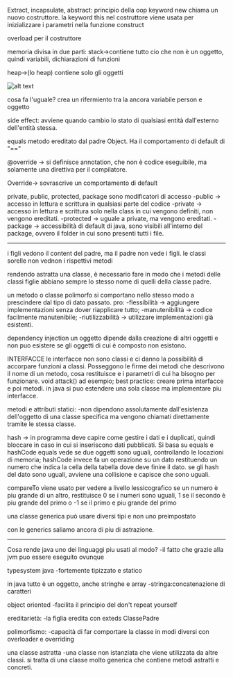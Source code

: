 Extract, incapsulate, abstract:
principio della oop
keyword new chiama un nuovo costruttore.
la keyword this nel costruttore viene usata per inizializzare i parametri nella funzione construct

overload per il costruttore

memoria divisa in due parti:
stack->contiene tutto cio che non è un oggetto, quindi variabili, dichiarazioni di funzioni

heap->(lo heap) contiene solo gli oggetti 

![alt text](image-1.png)

cosa fa l'uguale? crea un rifermiento tra la ancora variabile person e oggetto      

side effect: avviene quando cambio lo stato di qualsiasi entità dall'esterno dell'entità stessa. 

equals metodo ereditato dal padre Object. Ha il comportamento di default di "=="

@override ->
si definisce annotation, che non è codice eseguibile, ma solamente una direttiva per il compilatore.

Override->
sovrascrive un comportamento di default

private, public, protected, package
sono modificatori di accesso
-public -> accesso in lettura e scrittura in qualsiasi parte del codice
-private -> accesso in lettura e scrittura solo nella class in cui vengono definiti, non vengono ereditati.
-protected -> uguale a private, ma vengono ereditati.
-package -> accessibilità di default di java, sono visibili all'interno del package, ovvero il folder in cui sono presenti tutti i file. 

-------------------


i figli vedono il content del padre, ma il padre non vede i figli. le classi sorelle non vednon i rispettivi metodi

rendendo astratta una classe, è necessario fare in modo che i metodi delle classi figlie abbiano sempre lo stesso nome di quelli della classe padre.

un metodo o classe polimorfo si comportano nello stesso modo a prescindere dal tipo di dato passato. 
pro:
-flessibilità -> aggiungere implementazioni senza dover riapplicare tutto;
-manutenibilità -> codice facilmente manutenibile;
-riutilizzabilità -> utilizzare implementazioni già esistenti.

dependency injection
un oggetto dipende dalla creazione di altri oggetti e non puo esistere se gli oggetti di cui è composto non esistono.


INTERFACCE
le interfacce non sono classi e ci danno la possibilità di accorpare funzioni a classi. 
Posseggono le firme dei metodi che descrivono il nome di un metodo, cosa restituisce e i parametri di cui ha bisogno per funzionare. void attack() ad esempio;
best practice: creare prima interfacce e poi metodi.
in java si puo estendere una sola classe ma implementare piu interfacce.

metodi e attributi statici:
-non dipendono assolutamente dall'esistenza dell'oggetto di una classe specifica ma vengono chiamati direttamente tramite le stessa classe.

hash -> in programma deve capire come gestire i dati e i duplicati, quindi bloccare in caso in cui si inseriscono dati pubblicati.
Si basa su equals e hashCode
equals vede se due oggetti sono uguali, controllando le locazioni di memoria;
hashCode invece fa un operazione su un dato restituendo un numero che indica la cella della tabella dove deve finire il dato. se gli hash del dato sono uguali, avviene una collisione e capisce che sono uguali.


compareTo viene usato per vedere a livello lessicografico se un numero è piu grande di un altro, restituisce 0 se i numeri sono uguali, 1 se il secondo è piu grande del primo o -1 se il primo e piu grande del primo

una classe generica può usare diversi tipi e non uno preimpostato

con le generics saliamo ancora di piu di astrazione.

---------------------------------------

Cosa rende java uno dei linguaggi piu usati al modo?
-il fatto che grazie alla jvm puo essere eseguito ovunque

typesystem java
-fortemente tipizzato e statico

in java tutto è un oggetto, anche stringhe e array
-stringa:concatenazione di caratteri

object oriented
-facilita il principio del don't repeat yourself

ereditarietà:
-la figlia eredita con exteds ClassePadre

polimorfismo:
-capacità di far comportare la classe in modi diversi con overloader e overriding

una classe astratta
-una classe non istanziata che viene utilizzata da altre classi. si tratta di una classe molto generica che contiene metodi astratti e concreti. 
